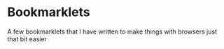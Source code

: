 # Bookmarklets
A few bookmarklets that I have written to make things with browsers just that bit easier
